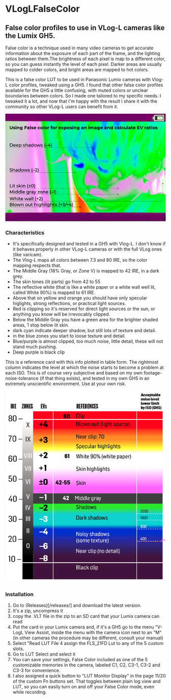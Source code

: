 # VLogLFalseColor
## False color profiles to use in VLog-L cameras like the Lumix GH5.
False color is a technique used in many video cameras to get accurate information about the exposure of each part of the frame, and the lighting ratios between them.The brightness of each pixel is map to a different color, so you can guess instantly the level of each pixel. Darker areas are usually mapped to colder colors, and bright areas are mapped to hot colors.

This is a false color LUT to be used in Panasonic Lumix cameras with Vlog-L color profiles, tweaked using a GH5.
I found that other false color profiles available for the GH5 a little confusing, with muted colors or unclear boundaries between colors.
So I made one tailored to my specific needs. I tweaked it a lot, and now that I'm happy with the result I share it with the community so other VLog-L users can benefit from it.

![False color usage example](/FalseColor_example.jpg)

### Characteristics
* It's specifically designed and tested in a GH5 with Vlog-L. I don't know if it behaves properly in other VLog-L cameras or with the full VLog ones (like varicam).
* The Vlog-L maps all colors between 7.3 and 80 IRE, so the color mapping respects that.
* The Middle Gray (18% Gray, or Zone V) is mapped to 42 IRE, in a dark grey.
* The skin tones (lit parts) go from 42 to 55
* The reflective white (that is like a white paper or a white wall well lit, called White 90%) is mapped to 61 IRE.
* Above that on yellow and orange you should have only specular higlights, strong reflections, or practical light sources.
* Red is clipping so it's reserved for direct light sources or the sun, or anything you know will be irrevocably clipped.
* Below the Middle Gray you have a green area for the brighter shaded areas, 1 stop below lit skin.
* dark cyan indicate deeper shadow, but still lots of texture and detail.
* in the blue zones you start to loose  texture and detail.
* Blue/purple is almost clipped, too much noise, little detail, these will not stand much pushing.
* Deep purple is black clip

This is a reference card with this info plotted in table form. 
The rightmost column indicates the level at which the noise starts to become a problem at each ISO. This is of course very subjective and based on my own footage-noise-tolerance (if that thing exists), and tested in my own GH5 in an extremely unscientific environment. 
Use at your own risk.

![Color table](/FLS_21FD_ref.png)

### Installation
1. Go to (Releases)[/releases/] and download the latest version.
2. It's a zip, uncompress it
3. copy the .VLT file in the zip to an SD card that your Lumix camera can read
4. Put the card in your Lumix camera and, if it's a GH5 go to the menu "V-LogL View Assist, inside the menu with the camera icon next to an "M" (in other cameras the procedure may be different, consult your manual)
5. Select "Read LUT File
4 assign the FLS_21FD Lut to any of the 5 custom slots.
5. Go to LUT Select and select it
6. You can save your settings, False Color included as one of the 5 customizable memories in the camera, labeled C1, C2, C3-1, C3-2 and C3-3 for convenience.
7. I also assigned a quick button to "LUT Monitor Display" in the page 11/20 of the custom Fn buttons set. That toggles between plain log view and LUT, so you can easily turn on and off your False Color mode, even while recording.
